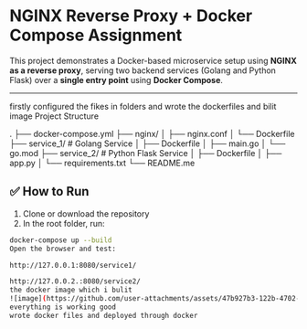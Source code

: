 #  NGINX Reverse Proxy + Docker Compose Assignment

This project demonstrates a Docker-based microservice setup using **NGINX as a reverse proxy**, serving two backend services (Golang and Python Flask) over a **single entry point** using **Docker Compose**.

---
firstly configured the fikes in folders and wrote the dockerfiles and bilit image 
Project Structure

.
├── docker-compose.yml
├── nginx/
│ ├── nginx.conf
│ └── Dockerfile
├── service_1/ # Golang Service
│ ├── Dockerfile
│ ├── main.go
│ └── go.mod
├── service_2/ # Python Flask Service
│ ├── Dockerfile
│ ├── app.py
│ └── requirements.txt
└── README.me

## ✅ How to Run

1. Clone or download the repository  
2. In the root folder, run:

```bash
docker-compose up --build
Open the browser and test:

http://127.0.0.1:8080/service1/

http://127.0.0.2.:8080/service2/
the docker image which i bulit
![image](https://github.com/user-attachments/assets/47b927b3-122b-4702-941e-4aafe33a3df5)
everything is working good
wrote docker files and deployed through docker
